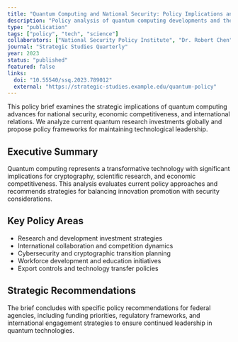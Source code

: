 ```yaml
---
title: "Quantum Computing and National Security: Policy Implications and Recommendations"
description: "Policy analysis of quantum computing developments and their implications for national security and economic competitiveness"
type: "publication"
tags: ["policy", "tech", "science"]
collaborators: ["National Security Policy Institute", "Dr. Robert Chen", "Prof. Amanda Williams"]
journal: "Strategic Studies Quarterly"
year: 2023
status: "published"
featured: false
links:
  doi: "10.55540/ssq.2023.789012"
  external: "https://strategic-studies.example.edu/quantum-policy"
---
```


This policy brief examines the strategic implications of quantum computing advances for national security, economic competitiveness, and international relations. We analyze current quantum research investments globally and propose policy frameworks for maintaining technological leadership.

## Executive Summary

Quantum computing represents a transformative technology with significant implications for cryptography, scientific research, and economic competitiveness. This analysis evaluates current policy approaches and recommends strategies for balancing innovation promotion with security considerations.

## Key Policy Areas

- Research and development investment strategies
- International collaboration and competition dynamics
- Cybersecurity and cryptographic transition planning
- Workforce development and education initiatives
- Export controls and technology transfer policies

## Strategic Recommendations

The brief concludes with specific policy recommendations for federal agencies, including funding priorities, regulatory frameworks, and international engagement strategies to ensure continued leadership in quantum technologies.